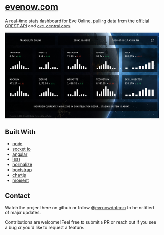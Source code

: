 # [evenow.com](http://www.evenow.com)

A real-time stats dashboard for Eve Online, pulling data from the [official CREST API](http://wiki.eveonline.com/en/wiki/EVE_API_Functions) and [eve-central.com](http://dev.eve-central.com/evec-api/start).

![EVE NOW Screenshot](/static/img/screenshot.png?raw=true)


## Built With

* [node](https://github.com/joyent/node)
* [socket io](http://socket.io/)
* [angular](https://angularjs.org/)
* [less](https://github.com/cloudhead/less.js)
* [normalize](https://github.com/necolas/normalize.css)
* [bootstrap](http://getbootstrap.com/)
* [chartjs](http://www.chartjs.org/)
* [moment](https://github.com/timrwood/moment/)


## Contact

Watch the project here on github or follow [@evenowdotcom](http://www.twitter.com/evenowdotcom) to be notified of major updates.

Contributions are welcome! Feel free to submit a PR or reach out if you see a bug or you'd like to request a feature.

